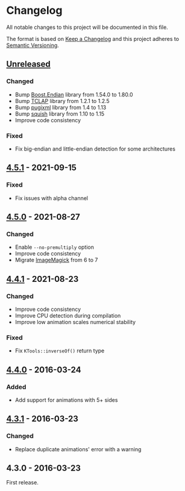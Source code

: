 # Changelog

All notable changes to this project will be documented in this file.

The format is based on [Keep a Changelog](http://keepachangelog.com/en/1.0.0/)
and this project adheres to [Semantic Versioning](http://semver.org/spec/v2.0.0.html).

## [Unreleased][]

### Changed

- Bump [Boost.Endian][] library from 1.54.0 to 1.80.0
- Bump [TCLAP][] library from 1.2.1 to 1.2.5
- Bump [pugixml][] library from 1.4 to 1.13
- Bump [squish][] library from 1.10 to 1.15
- Improve code consistency

### Fixed

- Fix big-endian and little-endian detection for some architectures

## [4.5.1][] - 2021-09-15

### Fixed

- Fix issues with alpha channel

## [4.5.0][] - 2021-08-27

### Changed

- Enable `--no-premultiply` option
- Improve code consistency
- Migrate [ImageMagick][] from 6 to 7

## [4.4.1][] - 2021-08-23

### Changed

- Improve code consistency
- Improve CPU detection during compilation
- Improve low animation scales numerical stability

### Fixed

- Fix `KTools::inverseOf()` return type

## [4.4.0][] - 2016-03-24

### Added

- Add support for animations with 5+ sides

## [4.3.1][] - 2016-03-23

### Changed

- Replace duplicate animations' error with a warning

## 4.3.0 - 2016-03-23

First release.

[unreleased]: https://github.com/dstmodders/ktools/compare/v4.5.1...HEAD
[4.5.1]: https://github.com/dstmodders/ktools/compare/v4.5.0...v4.5.1
[4.5.0]: https://github.com/dstmodders/ktools/compare/v4.4.1...v4.5.0
[4.4.1]: https://github.com/dstmodders/ktools/compare/4.4.0...v4.4.1
[4.4.0]: https://github.com/dstmodders/ktools/compare/4.3.1...4.4.0
[4.3.1]: https://github.com/dstmodders/ktools/compare/4.3.0...4.3.1
[boost.endian]: https://www.boost.org/
[eslint]: https://eslint.org/
[github actions]: https://github.com/features/actions
[github]: https://github.com/
[imagemagick]: https://imagemagick.org/index.php
[prettier]: https://prettier.io/
[pugixml]: https://pugixml.org/
[remark]: https://remark.js.org/
[squish]: https://libsquish.sourceforge.io/
[stylelint]: https://stylelint.io/
[tclap]: https://tclap.sourceforge.net/
[travis ci]: https://travis-ci.org/
[webpack]: https://webpack.js.org/
